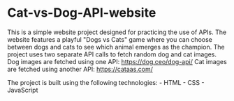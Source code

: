 # Cat-vs-Dog-API-website
This is a simple website project designed for practicing the use of APIs. The website features a playful "Dogs vs Cats" game where you can choose between dogs and cats to see which animal emerges as the champion.
The project uses two separate API calls to fetch random dog and cat images.
    Dog images are fetched using one API:       https://dog.ceo/dog-api/
    Cat images are fetched using another API:   https://cataas.com/

The project is built using the following technologies:
    - HTML
    - CSS
    - JavaScript

